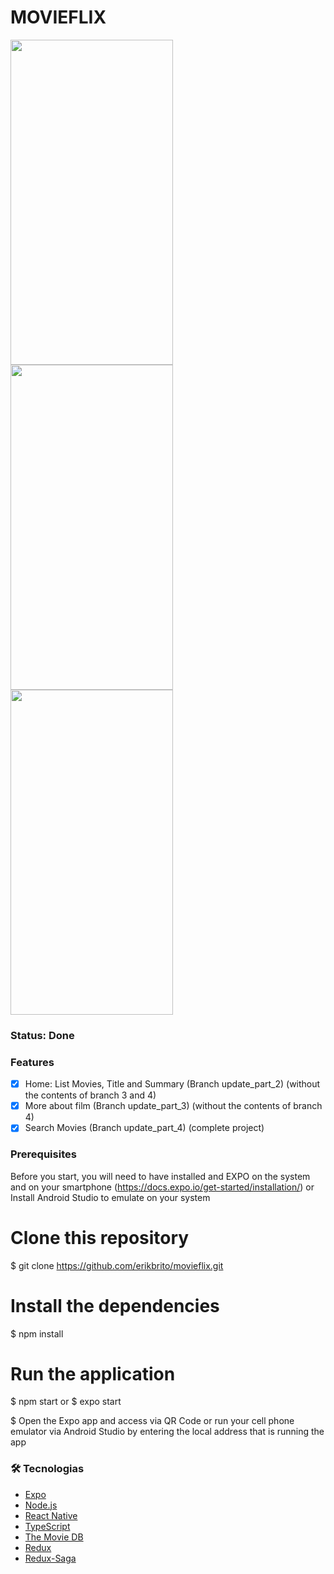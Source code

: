 # MOVIEFLIX

<p float="left">
  <img src="https://user-images.githubusercontent.com/5699834/101828951-063bd780-3b11-11eb-852a-9c0d8eb424f7.png" height="520" width="260">
  <img src="https://user-images.githubusercontent.com/5699834/101829020-22d80f80-3b11-11eb-83ff-4a97c4976924.png" height="520" width="260">
  <img src="https://user-images.githubusercontent.com/5699834/101829104-3f744780-3b11-11eb-9691-00f90c5b2d9c.png" height="520" width="260">
</p>

### Status: Done

### Features

- [x] Home: List Movies, Title and Summary (Branch update_part_2) (without the contents of branch 3 and 4)
- [x] More about film (Branch update_part_3) (without the contents of branch 4)
- [x] Search Movies (Branch update_part_4) (complete project)

### Prerequisites
Before you start, you will need to have installed and EXPO on the system and on your smartphone (https://docs.expo.io/get-started/installation/)
or
Install Android Studio to emulate on your system

# Clone this repository
$ git clone <https://github.com/erikbrito/movieflix.git>

# Install the dependencies
$ npm install

# Run the application
$ npm start
or
$ expo start

$ Open the Expo app and access via QR Code or run your cell phone emulator via Android Studio by entering the local address that is running the app

### 🛠 Tecnologias

- [Expo](https://expo.io/)
- [Node.js](https://nodejs.org/en/)
- [React Native](https://reactnative.dev/)
- [TypeScript](https://www.typescriptlang.org/)
- [The Movie DB](https://developers.themoviedb.org/3)
- [Redux](https://redux.js.org/introduction/getting-started)
- [Redux-Saga](https://redux-saga.js.org/)
